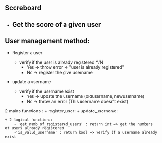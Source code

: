 ## Scoreboard

- Get the score of a given user
    -

## User management method: 

- Register a user
    - verify if the user is already registered Y/N
        - Yes -> throw error -> "user is already registered"
        - No -> register the give username

- update a username
    - verify if the username exist 
        - Yes -> update the username (oldusername, newusername)
        - No -> throw an error (This username doesn't exist)

2 mains functions : 
    + register_user:
    + update_username:

    + 2 logical functions:
        - 'get_numb_of_registered_users' : return int => get the numbers of users already registered
        -'is_valid_username' : return bool => verify if a username already exist
